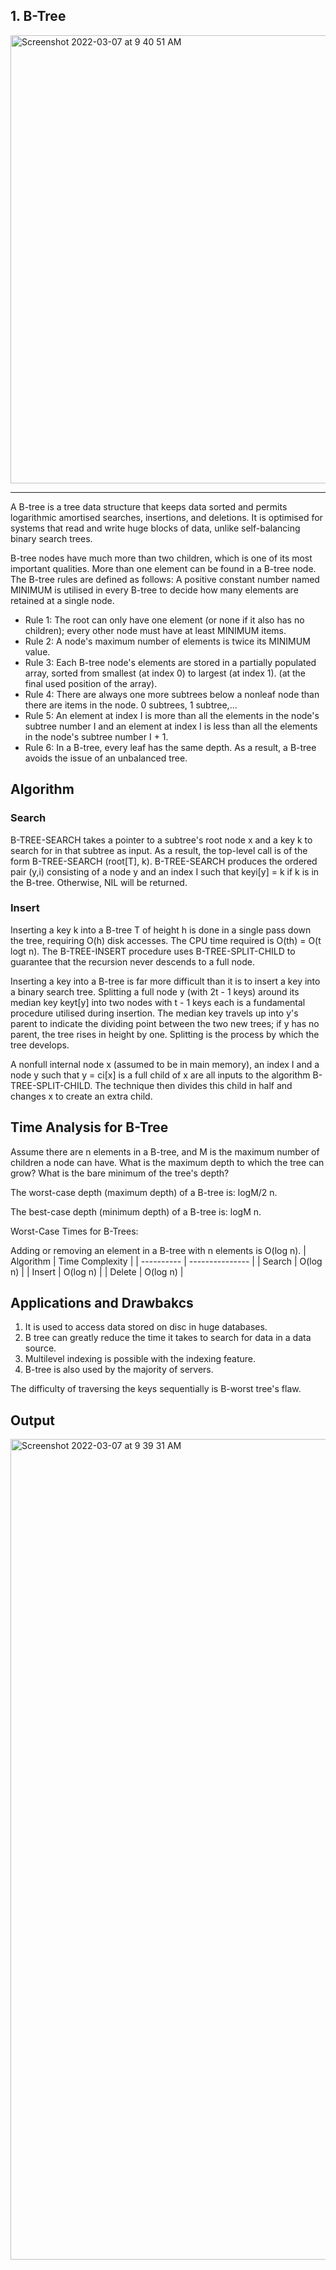 ## 1.  B-Tree
<img width="717" alt="Screenshot 2022-03-07 at 9 40 51 AM" src="https://user-images.githubusercontent.com/93306058/156966549-99206681-3c63-4f8c-bc92-d6c055822cd8.png">
<hr>
A B-tree is a tree data structure that keeps data sorted and permits logarithmic amortised searches, insertions, and deletions. It is optimised for systems that read and write huge blocks of data, unlike self-balancing binary search trees.

B-tree nodes have much more than two children, which is one of its most important qualities.
More than one element can be found in a B-tree node.
The B-tree rules are defined as follows: A positive constant number named MINIMUM is utilised in every B-tree to decide how many elements are retained at a single node.

- Rule 1: The root can only have one element (or none if it also has no children); every other node must have at least MINIMUM items.
- Rule 2: A node's maximum number of elements is twice its MINIMUM value.
- Rule 3: Each B-tree node's elements are stored in a partially populated array, sorted from smallest (at index 0) to largest (at index 1). (at the final used position of the array).
- Rule 4: There are always one more subtrees below a nonleaf node than there are items in the node.
0 subtrees, 1 subtree,...
- Rule 5: An element at index I is more than all the elements in the node's subtree number I and an element at index I is less than all the elements in the node's subtree number I + 1.
- Rule 6: In a B-tree, every leaf has the same depth. As a result, a B-tree avoids the issue of an unbalanced tree.

## Algorithm
### Search
B-TREE-SEARCH takes a pointer to a subtree's root node x and a key k to search for in that subtree as input. As a result, the top-level call is of the form B-TREE-SEARCH (root[T], k). B-TREE-SEARCH produces the ordered pair (y,i) consisting of a node y and an index I such that keyi[y] = k if k is in the B-tree. Otherwise, NIL will be returned.

### Insert
Inserting a key k into a B-tree T of height h is done in a single pass down the tree, requiring O(h) disk accesses. The CPU time required is O(th) = O(t logt n). The B-TREE-INSERT procedure uses B-TREE-SPLIT-CHILD to guarantee that the recursion never descends to a full node.

Inserting a key into a B-tree is far more difficult than it is to insert a key into a binary search tree. Splitting a full node y (with 2t - 1 keys) around its median key keyt[y] into two nodes with t - 1 keys each is a fundamental procedure utilised during insertion. The median key travels up into y's parent to indicate the dividing point between the two new trees; if y has no parent, the tree rises in height by one. Splitting is the process by which the tree develops.

A nonfull internal node x (assumed to be in main memory), an index I and a node y such that y = ci[x] is a full child of x are all inputs to the algorithm B-TREE-SPLIT-CHILD. The technique then divides this child in half and changes x to create an extra child.

## Time Analysis for B-Tree
Assume there are n elements in a B-tree, and M is the maximum number of children a node can have. What is the maximum depth to which the tree can grow? What is the bare minimum of the tree's depth?

The worst-case depth (maximum depth) of a B-tree is: logM/2 n.

The best-case depth (minimum depth) of a B-tree is: logM n.

Worst-Case Times for B-Trees:

Adding or removing an element in a B-tree with n elements is O(log n).
| Algorithm  | Time Complexity |
| ---------- | --------------- |
|   Search   |     O(log n)    |
|   Insert   |     O(log n)    |
|   Delete   |     O(log n)    |

## Applications and Drawbakcs 

1. It is used to access data stored on disc in huge databases.
2. B tree can greatly reduce the time it takes to search for data in a data source.
3. Multilevel indexing is possible with the indexing feature.
4. B-tree is also used by the majority of servers.

The difficulty of traversing the keys sequentially is B-worst tree's flaw.
  
## Output
<img width="1313" alt="Screenshot 2022-03-07 at 9 39 31 AM" src="https://user-images.githubusercontent.com/93306058/156966422-92795245-93ea-4c1b-afd8-b717c5c79456.png">

